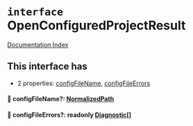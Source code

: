 # `interface` OpenConfiguredProjectResult

[Documentation Index](../README.md)

## This interface has

- 2 properties:
[configFileName](#-configfilename-normalizedpath),
[configFileErrors](#-configfileerrors-readonly-diagnostic)


#### 📄 configFileName?: [NormalizedPath](../type.NormalizedPath/README.md)



#### 📄 configFileErrors?: readonly [Diagnostic](../interface.Diagnostic/README.md)\[]



